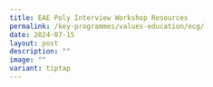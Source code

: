```yaml
---
title: EAE Poly Interview Workshop Resources
permalink: /key-programmes/values-education/ecg/
date: 2024-07-15
layout: post
description: ""
image: ""
variant: tiptap
---
```

